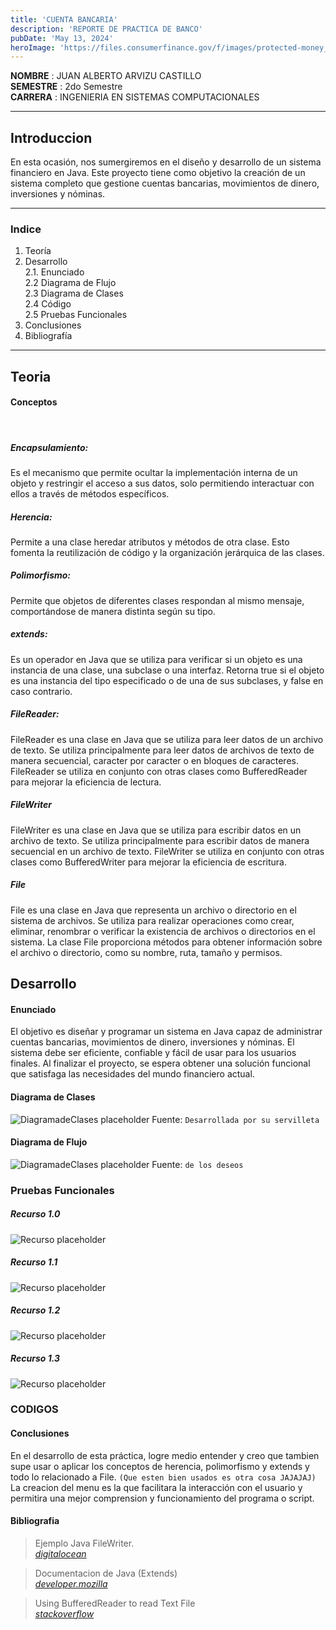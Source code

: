 ```yaml
---
title: 'CUENTA BANCARIA'
description: 'REPORTE DE PRACTICA DE BANCO'
pubDate: 'May 13, 2024'
heroImage: 'https://files.consumerfinance.gov/f/images/protected-money_1140x642_ai_fw_io.original.png'
---
```


**NOMBRE** : JUAN ALBERTO ARVIZU CASTILLO <br>
**SEMESTRE** : 2do Semestre<br>
**CARRERA** : INGENIERIA EN SISTEMAS COMPUTACIONALES

<hr>

## Introduccion

En esta ocasión, nos sumergiremos en el diseño y desarrollo de un sistema financiero en Java. Este proyecto tiene como objetivo la creación de un sistema completo que gestione cuentas bancarias, movimientos de dinero, inversiones y nóminas.

<hr>

### Indice

1. Teoría
2. Desarrollo <br>
2.1. Enunciado <br> 
2.2 Diagrama de Flujo <br> 
2.3 Diagrama de Clases <br> 
2.4 Código <br> 
2.5 Pruebas Funcionales
3. Conclusiones
4. Bibliografía

<hr>

## Teoria
#### Conceptos
<br>

##### Encapsulamiento:

Es el mecanismo que permite ocultar la implementación interna de un objeto y restringir el acceso a sus datos, solo permitiendo interactuar con ellos a través de métodos específicos.

##### Herencia:
Permite a una clase heredar atributos y métodos de otra clase. Esto fomenta la reutilización de código y la organización jerárquica de las clases.

##### Polimorfismo:

Permite que objetos de diferentes clases respondan al mismo mensaje, comportándose de manera distinta según su tipo.

##### extends:

Es un operador en Java que se utiliza para verificar si un objeto es una instancia de una clase, una subclase o una interfaz. Retorna true si el objeto es una instancia del tipo especificado o de una de sus subclases, y false en caso contrario.

##### FileReader:

FileReader es una clase en Java que se utiliza para leer datos de un archivo de texto. Se utiliza principalmente para leer datos de archivos de texto de manera secuencial, caracter por caracter o en bloques de caracteres. FileReader se utiliza en conjunto con otras clases como BufferedReader para mejorar la eficiencia de lectura.

##### FileWriter

FileWriter es una clase en Java que se utiliza para escribir datos en un archivo de texto. Se utiliza principalmente para escribir datos de manera secuencial en un archivo de texto. FileWriter se utiliza en conjunto con otras clases como BufferedWriter para mejorar la eficiencia de escritura.

##### File

File es una clase en Java que representa un archivo o directorio en el sistema de archivos. Se utiliza para realizar operaciones como crear, eliminar, renombrar o verificar la existencia de archivos o directorios en el sistema. La clase File proporciona métodos para obtener información sobre el archivo o directorio, como su nombre, ruta, tamaño y permisos.

## Desarrollo

#### Enunciado

El objetivo es diseñar y programar un sistema en Java capaz de administrar cuentas bancarias, movimientos de dinero, inversiones y nóminas. El sistema debe ser eficiente, confiable y fácil de usar para los usuarios finales. Al finalizar el proyecto, se espera obtener una solución funcional que satisfaga las necesidades del mundo financiero actual.

#### Diagrama de Clases

![DiagramadeClases placeholder](../../../public/diagram.png)
Fuente: `Desarrollada por su servilleta`

#### Diagrama de Flujo

![DiagramadeClases placeholder](https://s1.significados.com/foto/diagrama-de-flujo-tipo-vertical.jpg?class=article)
Fuente: `de los deseos`

### Pruebas Funcionales
##### Recurso 1.0
![Recurso placeholder](../../../public/recurso2.1.png)
##### Recurso 1.1
![Recurso placeholder](../../../public/recurso2.2.png)
##### Recurso 1.2
![Recurso placeholder](../../../public/recurso2.3.png)
##### Recurso 1.3
![Recurso placeholder](../../../public/recurso2.4.png)
### CODIGOS

<script src="https://gist.github.com/ArZz04/4d99b9fbfe041be4783820b23132988c.js"></script>

#### Conclusiones

En el desarrollo de esta práctica, logre medio entender y creo que tambien supe usar o aplicar los conceptos de herencia, polimorfismo y extends y todo lo relacionado a File. `(Que esten bien usados es otra cosa JAJAJAJ)` La creacion del menu es la que facilitara la interacción con el usuario y permitira una mejor comprension y funcionamiento del programa o script.


#### Bibliografia

> Ejemplo Java FileWriter. <br>  <cite>[digitalocean](https://www.digitalocean.com/community/tutorials/java-filewriter-example)</cite>

> Documentacion de Java (Extends) <br> <cite>[developer.mozilla](https://developer.mozilla.org/es/docs/Web/JavaScript/Reference/Classes/extends)</cite>

> Using BufferedReader to read Text File <br> <cite>[stackoverflow](https://stackoverflow.com/questions/16104616/using-bufferedreader-to-read-text-file)</cite>

